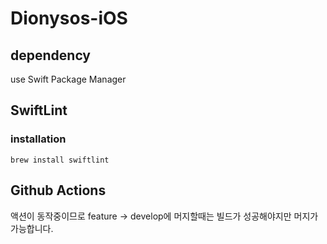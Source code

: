 # Dionysos-iOS

## dependency
use Swift Package Manager


## SwiftLint
### installation
```brew install swiftlint```

## Github Actions
액션이 동작중이므로 feature -> develop에 머지할때는 빌드가 성공해야지만 머지가 가능합니다.
